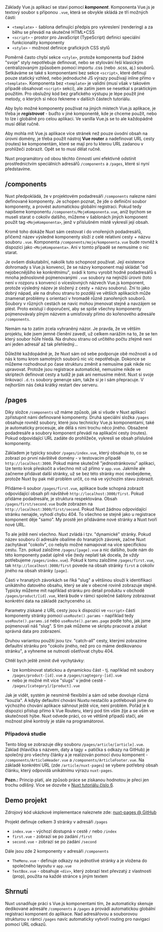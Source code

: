 Základy Vue.js aplikací se staví pomocí **_komponent_**. Komponenta Vue.js je textový soubor s příponou `.vue`, která se obvykle skládá ze tří možných části:
- `<template>` - šablona definující předpis pro vykreslení (rendering) a za běhu se převádí na skutečné HTML+CSS
- `<script>` - prostor pro JavaScript (TypeScript) definici speciální funkcionality komponenty
- `<style>` - možnost definice grafických CSS stylů

Poměrně často chybí sekce `<style>`, protože komponenta buď žádné "svoje" styly nepotřebuje definovat, nebo se stylování řeší klasickým centralizovaným způsobem pomocí importu .css (nebo .scss, aj.) souborů. Setkáváme se také s komponentami bez sekce `<script>`, které definují pouze statický vzhled, nebo jednoduché JS výrazy používají inline přímo v `<template>`. Komponenta bez `<template>` je validní (musí však v takovém případě obsahovat `<script>` sekci), ale zatím jsem se nesetkal s praktickým použitím. Pro obslužný kód bez grafického výstupu je lépe použít jiné metody, o kterých si něco řekneme v dalších částech tutoriálu.

Aby bylo možné komponenty používat na jiných místech Vue.js aplikace, je třeba je **_registrovat_** - buďto v jiné komponentě, kde je chceme použít, nebo to lze i globálně pro celou aplikaci. Ve vanilla Vue.js se to ale každopádně musí dělat ručně.

Aby mohla mít Vue.js aplikace více stránek než pouze úvodní obsah na úrovni domény, je třeba použít nástroj **Vue router** a nadefinovat URL cesty (routes) ke komponentám, které se mají pro tu kterou URL zadanou v prohlížeči zobrazit. Opět se to musí dělat ručně.

Nuxt programátory od obou těchto činností umí efektivně odstínit prostřednictvím speciálních adresářů `/components` a `/pages`, které si nyní představíme.

## /components

Nuxt předpokládá, že v projektovém podadresáři `/components` nalezne námi definované komponenty. Je schopen poznat, že jde o definiční soubor komponenty, a provést automatickou globální registraci. Pokud tedy napíšeme komponentu `/components/MojeKomponenta.vue`, aniž bychom se museli starat o cokoliv dalšího, můžeme v šablonách jiných komponent použít tag `<MojeKomponenta>`, jenž v příslušném místě vykreslí její obsah.

Kromě toho dokáže Nuxt sám cestovat i do vnořených podadresářů, přičemž název výsledné komponenty složí z celé relativní cesty + názvu souboru `.vue`. Komponenta `/components/moje/komponenta.vue` bude rovněž k dispozici jako `<MojeKomponenta>`. Ani v tomto případě se nemusíme o nic starat.

Je ovšem diskutabilní, nakolik tuto schopnost používat. Její existence dohromady s Vue.js konvencí, že se názvy komponent mají skládat "od nejobecnějšího ke konkrétnímu", svádí k tomu vyrobit hodně podadresářů s mnoha jednoslovně pojmenovanými `.vue` soubory na nejnižší úrovni (toto není v rozporu s konvencí o víceslovných názvech Vue.js komponent, protože výsledný název je složený z cesty + názvu souboru). Zní to jako dobrý nápad, ale na druhou stranu to později ve větších aplikacích může znamenat problémy s orientací v hromadě různě zanořených souborů. Soubory v různých cestách se navíc mohou jmenovat stejně a navzájem se plést. Proto existují i doporučení, aby se spíše všechny komponenty pojmenovávaly plným názvem a umisťovaly přímo do kořenového adresáře `/components`. 

Nemám na to zatím zcela vyhraněný názor. Je pravda, že ve větším projektu, kde jsem jemné členění zavedl, už celkem narážím na to, že se ten který soubor hůře hledá. Na druhou stranu od určitého počtu zřejmě není ani jeden adresář až tak přehledný...

Důležité každopádně je, že Nuxt sám od sebe podporuje obě možnosti a od nás k tomu krom samotných souborů nic víc nepotřebuje. Dokonce se můžeme rozhodnout po čase strukturu změnit a nemusíme pak nikde nic upravovat. Protože jsou registrace automatické, nemusíme nikde ve skriptech definovat cesty a tudíž je pak ani nemusíme měnit. Nuxt si svoje linkovací `.d.ts` soubory generuje sám, takže si je i sám přepracuje. V nejhorším nás čeká krátký restart dev serveru.

## /pages

Díky složce `/components` už máme způsob, jak si všude v Nuxt aplikaci zpřístupnit námi definované komponenty. Druhá speciální složka `/pages` obsahuje rovněž soubory, které jsou technicky Vue.js komponentami, také je automaticky procesuje, ale dělá s nimi trochu něco jiného. Obsažené podadresáře a soubory komponent převádí na aplikační cesty (routes). Pokud odpovídající URL zadáte do prohlížeče, vykreslí se obsah příslušné komponenty.

Základem je typicky soubor `/pages/index.vue`, který obsahuje to, co se zobrazí po první návštěvě domény - v testovacím případě `http://localhost:3000`. Pokud máme skutečně "jednostránkovou" aplikaci, lze tento krok přeskočit a všechno mít už přímo v `app.vue`. Jakmile ale začneme přidávat další stránky, už se bez této stránky moc neobejdeme, protože Nuxt by pak měl problém určit, co má ve výchozím stavu zobrazit.

Přidáme-li soubor `/pages/first.vue`, aplikace bude schopná zobrazit odpovídající obsah při návštěvě `http://localhost:3000/first`. Pokud přidáme podadresáře, je struktura respektována. Obsah `/pages/first/second.vue` bude zobrazen na `http://localhost:3000/first/second`. Pokud Nuxt žádnou odpovídající stránku nenajde, vyhodí chybu 404. To všechno se stejně jako u registrace komponent děje "samo". My prostě jen přidáváme nové stránky a Nuxt tvoří nové URL.

To ale ještě není všechno. Nuxt zvládá i tzv. "dynamické" stránky. Pokud název souboru či adresáře obalíme do hranatých závorek, začne Nuxt zachytávat "cokoliv", co nebylo možné namapovat na více specifickou cestu. Tzn. pokud založíme `/pages/[page].vue` a nic dalšího, bude nám do této komponenty padat úplně vše (tedy neplatí tak docela, že _vždy_ potřebujeme `/pages/index.vue`). Pokud k tomu založíme `/pages/first.vue`, tak `http://localhost:3000/first` povede na obsah stránky `first` a cokoliv jiného na obsah stránky `[page]`.

Části v hranatých závorkách se říká "slug" a většinou slouží k identifikaci unikátního datového obsahu, který se ale v obecné rovině zobrazuje stejně. Typicky můžeme mít například stránku pro detail produktu v obchodě `/pages/product/[id].vue`, která bude v rámci společné šablony zobrazovat konkrétní data na základě zachyceného `id`. 

Parametry získané z URL cesty jsou k dispozici ve `<script>` části komponenty stránky pomocí `useRoute().params` - například tedy `useRoute().params.id` nebo `useRoute().params.page` podle toho, jak jsme pojmenovali náš "slug". S tím pak můžeme ve skriptu pracovat a získat správná data pro zobrazení.

Druhou variantou použití jsou tzv. "catch-all" cesty, kterými zobrazíme defaultní stránku pro "cokoliv jiného, než pro co máme dedikovanou stránku", a vyhneme se nutnosti ošetřovat chybu 404.

Chtěl bych ještě zmínit dvě vychytávky:
- lze kombinovat statickou a dynamickou část - tj. například mít soubory `/pages/product-[id].vue` a `/pages/cagtegory-[id].vue`
- nebo je možné mít více "slugs" v jedné cestě - `/pages/[category]/[product].vue`

Jak je vidět, systém je nesmírně flexibilní a sám od sebe dovoluje různá "kouzla". A kdyby defaultní chování Nuxtu nestačilo a potřebovali jsme do výchozího chování aplikace sáhnout ještě více, není problém. Pořád je k dispozici přístup přímo k Vue Routeru, který pod tím vším žije a se vším ve skutečnosti hýbe. Nuxt odvede práci, co ve většině případů stačí, ale možnost plné kontroly je stále na programátorovi.

### Případová studie

Tento blog se zobrazuje díky souboru `/pages/article/[article].vue`. Základ (hlavička s názvem, daty a tagy + patička s odkazy na GitHub) je společný pro všechny články a je realizován pomocí dvou komponent - `/components/ArticleHeader.vue` a `/components/ArticleFooter.vue`. Na základě konkrétní URL (zde `/article/nuxt-pages`) se vybere potřebný obsah článku, který odpovídá unikátnímu výrazu `nuxt-pages`.

**Pozn.:** Princip platí, ale způsob práce se získanou hodnotou je přeci jen trochu odlišný. Více se dozvíte v [Nuxt tutoriálu číslo 6](/article/nuxt-content).

## Demo projekt

Zdrojový kód ukázkové implementace naleznete zde:
[nuxt-pages @ GitHub](https://github.com/AloisSeckar/demos-nuxt/tree/main/nuxt-pages)

Projekt definuje celkem 3 stránky v adresáři `/pages`
- `index.vue` - výchozí dostupná v cestě `/` nebo `/index`
- `first.vue` - zobrazí se po zadání `/first`
- `second.vue` - zobrazí se po zadání `/second`

Dále jsou zde 2 komponenty v adresáři `/components`
- `TheMenu.vue` - definuje odkazy na jednotlivé stránky a je vložena do společného layoutu v `app.vue`
- `TextBox.vue` - obsahuje `<div>`, který zobrazí text převzatý z vlastnosti (prop), použita na každé stránce s jiným textem

## Shrnutí

Nuxt usnadňuje práci s Vue.js komponentami tím, že automaticky skenuje dedikované adresáře `/components` a `/pages` a provádí automatickou globální registraci komponent do aplikace. Nad adresářovou a souborovou strukturou v rámci `/pages` navíc automaticky vytvoří routing pro navigaci pomocí URL odkazů.

